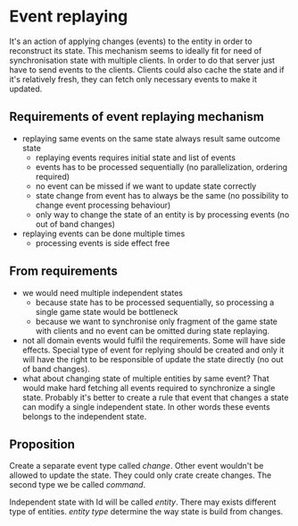 # Event replaying
It's an action of applying changes (events) to the entity in order to reconstruct its state.
This mechanism seems to ideally fit for need of synchronisation state with multiple clients.
In order to do that server just have to send events to the clients. 
Clients could also cache the state and if it's relatively fresh, they can fetch only necessary events to make it updated. 

## Requirements of event replaying mechanism
- replaying same events on the same state always result same outcome state
    - replaying events requires initial state and list of events
    - events has to be processed sequentially (no parallelization, ordering required)
    - no event can be missed if we want to update state correctly
    - state change from event has to always be the same (no possibility to change event processing behaviour)
    - only way to change the state of an entity is by processing events (no out of band changes)
- replaying events can be done multiple times
    - processing events is side effect free

## From requirements
- we would need multiple independent states
    - because state has to be processed sequentially, so processing a single game state would be bottleneck
    - because we want to synchronise only fragment of the game state with clients and no event can be omitted during state replaying.
- not all domain events would fulfil the requirements. Some will have side effects. 
Special type of event for replying should be created and only it will have 
the right to be responsible of update the state directly (no out of band changes).
- what about changing state of multiple entities by same event? 
That would make hard fetching all events required to synchronize a single state.
Probably it's better to create a rule that event that changes a state can modify a single independent state.
In other words these events belongs to the independent state.

## Proposition
Create a separate event type called *change*. 
Other event wouldn't be allowed to update the state. They could only crate create changes. 
The second type we be called *command*.

Independent state with Id will be called *entity*.
There may exists different type of entities. *entity type* determine the way state is build from changes.